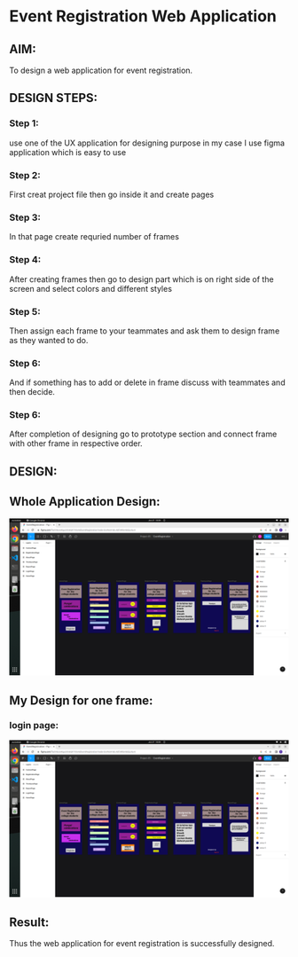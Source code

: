 # Event Registration Web Application

## AIM:
To design a web application for event registration.

## DESIGN STEPS:

### Step 1:
use one of the UX application for designing purpose in my case I use figma application which is easy to use


### Step 2:
First creat project file then go inside it and create pages 


### Step 3:
In that page create requried number of frames


### Step 4:
After creating frames then go to design part which is on right side of the screen and select colors and different styles 


### Step 5:
Then assign each frame to your teammates and ask them to design frame as they wanted to do.

### Step 6:

And if something has to add or delete in frame discuss with teammates and then decide.

### Step 6:

After completion of designing go to prototype section and connect frame with other frame in respective order.

## DESIGN:

## Whole Application Design:
![output](./event.png)

## My Design for one frame:
### login page:
![output](./event.png)

## Result:
Thus the web application for event registration is successfully designed.

